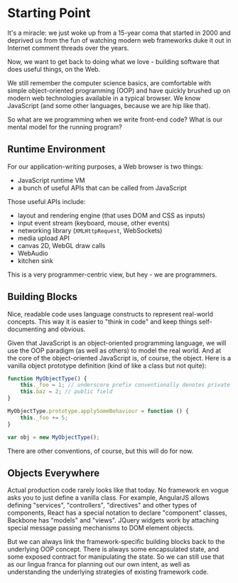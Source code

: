 # Starting Point

It's a miracle: we just woke up from a 15-year coma that started in 2000 and deprived us from the fun of watching modern web frameworks duke it out in Internet comment threads over the years.

Now, we want to get back to doing what we love - building software that does useful things, on the Web.

We still remember the computer science basics, are comfortable with simple object-oriented programming (OOP) and have quickly brushed up on modern web technologies available in a typical browser. We know JavaScript (and some other languages, because we are hip like that).

So what are we programming when we write front-end code? What is our mental model for the running program?

## Runtime Environment

For our application-writing purposes, a Web browser is two things:

- JavaScript runtime VM
- a bunch of useful APIs that can be called from JavaScript

Those useful APIs include:

- layout and rendering engine (that uses DOM and CSS as inputs)
- input event stream (keyboard, mouse, other events)
- networking library (`XMLHttpRequest`, WebSockets)
- media upload API
- canvas 2D, WebGL draw calls
- WebAudio
- kitchen sink

This is a very programmer-centric view, but hey - we are programmers.

## Building Blocks

Nice, readable code uses language constructs to represent real-world concepts. This way it is easier to "think in code" and keep things self-documenting and obvious.

Given that JavaScript is an object-oriented programming language, we will use the OOP paradigm (as well as others) to model the real world. And at the core of the object-oriented JavaScript is, of course, the object. Here is a vanilla object prototype definition (kind of like a class but not quite):

```js
function MyObjectType() {
    this._foo = 1; // underscore prefix conventionally denotes private state
    this.baz = 2; // public field
}

MyObjectType.prototype.applySomeBehaviour = function () {
    this._foo += 5;
}

var obj = new MyObjectType();
```

There are other conventions, of course, but this will do for now.

## Objects Everywhere

Actual production code rarely looks like that today. No framework en vogue asks you to just define a vanilla class. For example, AngularJS allows defining "services", "controllers", "directives" and other types of components, React has a special notation to declare "component" classes, Backbone has "models" and "views". JQuery widgets work by attaching special message passing mechanisms to DOM element objects.

But we can always link the framework-specific building blocks back to the underlying OOP concept. There is always some encapsulated state, and some exposed contract for manipulating the state. So we can still use that as our lingua franca for planning out our own intent, as well as understanding the underlying strategies of existing framework code.
